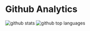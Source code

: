 <h1>Github Analytics</h1>
<div>
  <img class="output" src="https://github-readme-stats.vercel.app/api?username=ydewolf&amp;theme=radical&amp;show_icons=true&amp;hide_border=true&amp;count_private=true" alt="github stats">
  <img class="output" src="https://github-readme-stats.vercel.app/api/top-langs/?username=ydewolf&amp;theme=radical&amp;show_icons=true&amp;hide_border=true&amp;layout=compact" alt="github top languages">
</div>
